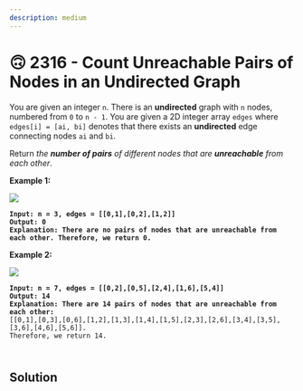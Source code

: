 ```yaml
---
description: medium
---
```


# 🙃 2316 - Count Unreachable Pairs of Nodes in an Undirected Graph

You are given an integer `n`. There is an **undirected** graph with `n` nodes, numbered from `0` to `n - 1`. You are given a 2D integer array `edges` where `edges[i] = [ai, bi]` denotes that there exists an **undirected** edge connecting nodes `ai` and `bi`.

Return _the **number of pairs** of different nodes that are **unreachable** from each other_.

&#x20;

**Example 1:**

![](https://assets.leetcode.com/uploads/2022/05/05/tc-3.png)

<pre><code><strong>Input: n = 3, edges = [[0,1],[0,2],[1,2]]
</strong><strong>Output: 0
</strong><strong>Explanation: There are no pairs of nodes that are unreachable from each other. Therefore, we return 0.
</strong></code></pre>

**Example 2:**

![](https://assets.leetcode.com/uploads/2022/05/05/tc-2.png)

<pre><code><strong>Input: n = 7, edges = [[0,2],[0,5],[2,4],[1,6],[5,4]]
</strong><strong>Output: 14
</strong><strong>Explanation: There are 14 pairs of nodes that are unreachable from each other:
</strong>[[0,1],[0,3],[0,6],[1,2],[1,3],[1,4],[1,5],[2,3],[2,6],[3,4],[3,5],[3,6],[4,6],[5,6]].
Therefore, we return 14.
</code></pre>

\
Solution
--------

